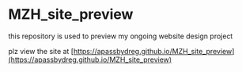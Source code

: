 # MZH_site_preview

this repository is used to preview my ongoing website design project

plz view the site at [https://apassbydreg.github.io/MZH_site_preview](https://apassbydreg.github.io/MZH_site_preview)
